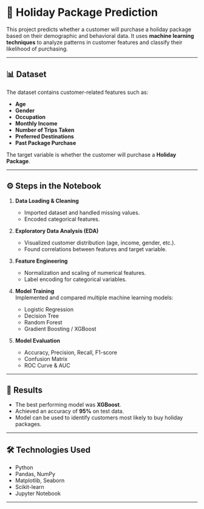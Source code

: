 # 🧳 Holiday Package Prediction  

This project predicts whether a customer will purchase a holiday package based on their demographic and behavioral data. It uses **machine learning techniques** to analyze patterns in customer features and classify their likelihood of purchasing.   

---

## 📊 Dataset
The dataset contains customer-related features such as:  
- **Age**  
- **Gender**  
- **Occupation**  
- **Monthly Income**  
- **Number of Trips Taken**  
- **Preferred Destinations**  
- **Past Package Purchase**  

The target variable is whether the customer will purchase a **Holiday Package**.  

---

## ⚙️ Steps in the Notebook
1. **Data Loading & Cleaning**  
   - Imported dataset and handled missing values.  
   - Encoded categorical features.  

2. **Exploratory Data Analysis (EDA)**  
   - Visualized customer distribution (age, income, gender, etc.).  
   - Found correlations between features and target variable.  

3. **Feature Engineering**  
   - Normalization and scaling of numerical features.  
   - Label encoding for categorical variables.  

4. **Model Training**  
   Implemented and compared multiple machine learning models:  
   - Logistic Regression  
   - Decision Tree  
   - Random Forest  
   - Gradient Boosting / XGBoost  

5. **Model Evaluation**  
   - Accuracy, Precision, Recall, F1-score  
   - Confusion Matrix  
   - ROC Curve & AUC  

---

## 🚀 Results
- The best performing model was **XGBoost**.  
- Achieved an accuracy of **95%** on test data.  
- Model can be used to identify customers most likely to buy holiday packages.  

---

## 🛠️ Technologies Used
- Python  
- Pandas, NumPy  
- Matplotlib, Seaborn  
- Scikit-learn  
- Jupyter Notebook  

---

  

